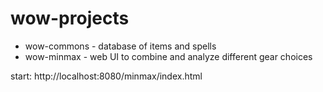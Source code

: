 # wow-projects

* wow-commons - database of items and spells
* wow-minmax - web UI to combine and analyze different gear choices

start: http://localhost:8080/minmax/index.html